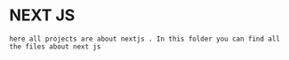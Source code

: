 # NEXT JS

`here all projects are about nextjs . In this folder you can find all the files about next js `
